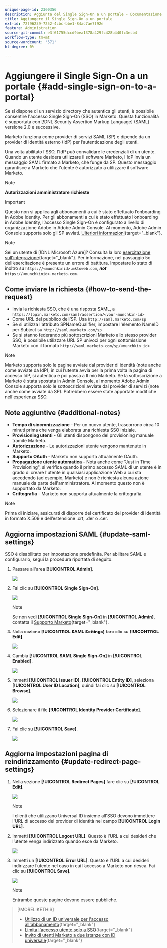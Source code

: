 ```yaml
---
unique-page-id: 2360356
description: Aggiunta del Single Sign-On a un portale - Documentazione Marketo - Documentazione del prodotto
title: Aggiungere il Single Sign-On a un portale
exl-id: 72f96239-7252-4cbc-bbe1-84ac7ae7f92e
feature: Administration
source-git-commit: e3f61755dccd9bea1378a429fc428b440fc3ecb4
workflow-type: tm+mt
source-wordcount: '571'
ht-degree: 0%

---
```


# Aggiungere il Single Sign-On a un portale {#add-single-sign-on-to-a-portal}

Se si dispone di un servizio directory che autentica gli utenti, è possibile consentire l&#39;accesso Single Sign-On (SSO) in Marketo. Questa funzionalità è supportata con [!DNL Security Assertion Markup Language] (SAML) versione 2.0 e successive.

Marketo funziona come provider di servizi SAML (SP) e dipende da un provider di identità esterno (IdP) per l’autenticazione degli utenti.

Una volta abilitato l&#39;SSO, l&#39;IdP può convalidare le credenziali di un utente. Quando un utente desidera utilizzare il software Marketo, l&#39;IdP invia un messaggio SAML firmato a Marketo, che funge da SP. Questo messaggio garantisce a Marketo che l&#39;utente è autorizzato a utilizzare il software Marketo.

>[!NOTE]
>
>**Autorizzazioni amministratore richieste**

>[!IMPORTANT]
>
>Questo non si applica agli abbonamenti a cui è stato effettuato l’onboarding in Adobe Identity. Per gli abbonamenti a cui è stato effettuato l’onboarding in Adobe Identity, l’accesso Single Sign-On è configurato a livello di organizzazione Adobe in Adobe Admin Console. Al momento, Adobe Admin Console supporta solo gli SP avviati. [Ulteriori informazioni](https://helpx.adobe.com/it/enterprise/using/set-up-identity.html){target="_blank"}.

>[!NOTE]
>
>Sei un utente di [!DNL Microsoft Azure]? Consulta la loro [esercitazione sull&#39;integrazione](https://learn.microsoft.com/en-us/entra/identity/saas-apps/marketo-tutorial){target="_blank"}. Per informazione, nel passaggio 5c dell’esercitazione è presente un errore di battitura. Impostare lo stato di inoltro su `https://<munchkinid>.mktoweb.com`, **_not_** `https://<munchkinid>.marketo.com`.

## Come inviare la richiesta {#how-to-send-the-request}

* Invia la richiesta SSO, che è una risposta SAML, a `https://login.marketo.com/saml/assertion/<your-munchkin-id>`
* Come URL del pubblico dell’SP. Usa `http://saml.marketo.com/sp`
* Se si utilizza l&#39;attributo SPNameQualifier, impostare l&#39;elemento NameID per Subject su `http://saml.marketo.com/sp`
* Se si stanno federando più sottoscrizioni Marketo allo stesso provider SSO, è possibile utilizzare URL SP univoci per ogni sottomissione Marketo con il formato `http://saml.marketo.com/sp/<munchkin_id>`

>[!NOTE]
>
>Marketo supporta solo le pagine avviate dal provider di identità (note anche come avviate da IdP), in cui l’utente avvia per la prima volta la pagina di accesso IdP, si autentica e poi passa a Il mio Marketo. Se la sottoscrizione a Marketo è stata spostata in Admin Console, al momento Adobe Admin Console supporta solo le sottoscrizioni avviate dal provider di servizi (note anche come avviate da SP). Potrebbero essere state apportate modifiche nell&#39;esperienza SSO.

## Note aggiuntive {#additional-notes}

* **Tempo di sincronizzazione** - Per un nuovo utente, trascorrono circa 10 minuti prima che venga elaborata una richiesta SSO iniziale.
* **Provisioning utenti** - Gli utenti dispongono del provisioning manuale tramite Marketo.
* **Autorizzazione** - Le autorizzazioni utente vengono mantenute in Marketo.
* **Supporto OAuth** - Marketo non supporta attualmente OAuth.
* **Propagazione utente automatica** - Nota anche come &quot;Just in Time Provisioning&quot;, si verifica quando il primo accesso SAML di un utente è in grado di creare l&#39;utente in qualsiasi applicazione Web a cui sta accedendo (ad esempio, Marketo) e non è richiesta alcuna azione manuale da parte dell&#39;amministratore. Al momento questo non è supportato da Marketo.
* **Crittografia** - Marketo non supporta attualmente la crittografia.

>[!NOTE]
>
>Prima di iniziare, assicurati di disporre del certificato del provider di identità in formato X.509 e dell’estensione .crt, .der o .cer.

## Aggiorna impostazioni SAML {#update-saml-settings}

SSO è disabilitato per impostazione predefinita. Per abilitare SAML e configurarlo, segui la procedura riportata di seguito.

1. Passare all&#39;area **[!UICONTROL Admin]**.

   ![](assets/add-single-sign-on-to-a-portal-1.png)

1. Fai clic su **[!UICONTROL Single Sign-On]**.

   ![](assets/add-single-sign-on-to-a-portal-2.png)

   >[!NOTE]
   >
   >Se non vedi **[!UICONTROL Single Sign-On]** in **[!UICONTROL Admin]**, contatta il [Supporto Marketo](https://nation.marketo.com/t5/Support/ct-p/Support){target="_blank"}.

1. Nella sezione **[!UICONTROL SAML Settings]** fare clic su **[!UICONTROL Edit]**.

   ![](assets/add-single-sign-on-to-a-portal-3.png)

1. Cambia **[!UICONTROL SAML Single Sign-On]** in **[!UICONTROL Enabled]**.

   ![](assets/add-single-sign-on-to-a-portal-4.png)

1. Immetti **[!UICONTROL Issuer ID]**, **[!UICONTROL Entity ID]**, seleziona **[!UICONTROL User ID Location]**, quindi fai clic su **[!UICONTROL Browse]**.

   ![](assets/add-single-sign-on-to-a-portal-5.png)

1. Selezionare il file **[!UICONTROL Identity Provider Certificate]**.

   ![](assets/add-single-sign-on-to-a-portal-6.png)

1. Fai clic su **[!UICONTROL Save]**.

   ![](assets/add-single-sign-on-to-a-portal-7.png)

## Aggiorna impostazioni pagina di reindirizzamento {#update-redirect-page-settings}

1. Nella sezione **[!UICONTROL Redirect Pages]** fare clic su **[!UICONTROL Edit]**.

   ![](assets/add-single-sign-on-to-a-portal-8.png)

   >[!NOTE]
   >
   >I clienti che utilizzano Universal ID insieme all&#39;SSO devono immettere l&#39;URL di accesso del provider di identità nel campo **[!UICONTROL Login URL]**.

1. Immetti **[!UICONTROL Logout URL]**. Questo è l’URL a cui desideri che l’utente venga indirizzato quando esce da Marketo.

   ![](assets/add-single-sign-on-to-a-portal-9.png)

1. Immetti un **[!UICONTROL Error URL]**. Questo è l’URL a cui desideri indirizzare l’utente nel caso in cui l’accesso a Marketo non riesca. Fai clic su **[!UICONTROL Save]**.

   ![](assets/add-single-sign-on-to-a-portal-10.png)

   >[!NOTE]
   >
   >Entrambe queste pagine devono essere pubbliche.

>[!MORELIKETHIS]
>
>* [Utilizzo di un ID universale per l&#39;accesso all&#39;abbonamento](/help/marketo/product-docs/administration/settings/using-a-universal-id-for-subscription-login.md){target="_blank"}
>* [Limita l&#39;accesso utente solo a SSO](/help/marketo/product-docs/administration/additional-integrations/restrict-user-login-to-sso-only.md){target="_blank"}
>* [Invito di utenti Marketo a due istanze con ID universale](https://nation.marketo.com/t5/Knowledgebase/Inviting-Marketo-Users-to-Two-Instances-with-Universal-ID-UID/ta-p/251122){target="_blank"}

